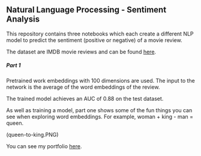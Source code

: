 ## Natural Language Processing - Sentiment Analysis

This repository contains three notebooks which each create a different NLP model to predict the sentiment (positive or negative) of a movie review.

The dataset are IMDB movie reviews and can be found [here](https://www.kaggle.com/utathya/imdb-review-dataset).

##### Part 1
Pretrained work embeddings with 100 dimensions are used. The input to the network is the average of the word embeddings of the review.

The trained model achieves an AUC of 0.88 on the test dataset.

As well as training a model, part one shows some of the fun things you can see when exploring word embeddings. For example, woman + king - man = queen.

(queen-to-king.PNG)

You can see my portfolio [here](http://benjaminphillips22.github.io).